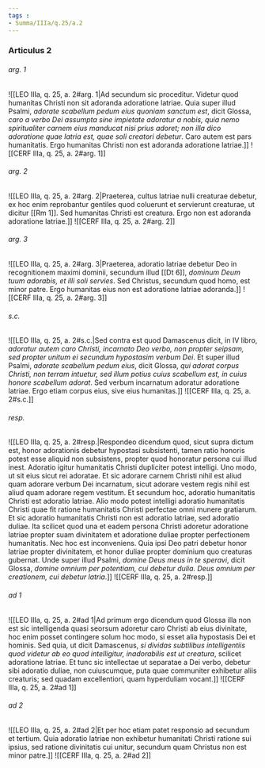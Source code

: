 ```yaml
---
tags : 
- Summa/IIIa/q.25/a.2
---
```


### Articulus 2

###### arg. 1
![[LEO IIIa, q. 25, a. 2#arg. 1|Ad secundum sic proceditur. Videtur quod humanitas Christi non sit adoranda adoratione latriae. Quia super illud Psalmi, *adorate scabellum pedum eius quoniam sanctum est*, dicit Glossa, *caro a verbo Dei assumpta sine impietate adoratur a nobis, quia nemo spiritualiter carnem eius manducat nisi prius adoret; non illa dico adoratione quae latria est, quae soli creatori debetur*. Caro autem est pars humanitatis. Ergo humanitas Christi non est adoranda adoratione latriae.]]
![[CERF IIIa, q. 25, a. 2#arg. 1]]

###### arg. 2
![[LEO IIIa, q. 25, a. 2#arg. 2|Praeterea, cultus latriae nulli creaturae debetur, ex hoc enim reprobantur gentiles quod coluerunt et servierunt creaturae, ut dicitur [[Rm 1]]. Sed humanitas Christi est creatura. Ergo non est adoranda adoratione latriae.]]
![[CERF IIIa, q. 25, a. 2#arg. 2]]

###### arg. 3
![[LEO IIIa, q. 25, a. 2#arg. 3|Praeterea, adoratio latriae debetur Deo in recognitionem maximi dominii, secundum illud [[Dt 6]], *dominum Deum tuum adorabis, et illi soli servies*. Sed Christus, secundum quod homo, est minor patre. Ergo humanitas eius non est adoratione latriae adoranda.]]
![[CERF IIIa, q. 25, a. 2#arg. 3]]

###### s.c.
![[LEO IIIa, q. 25, a. 2#s.c.|Sed contra est quod Damascenus dicit, in IV libro, *adoratur autem caro Christi, incarnato Deo verbo, non propter seipsam, sed propter unitum ei secundum hypostasim verbum Dei*. Et super illud Psalmi, *adorate scabellum pedum eius*, dicit Glossa, *qui adorat corpus Christi, non terram intuetur, sed illum potius cuius scabellum est, in cuius honore scabellum adorat*. Sed verbum incarnatum adoratur adoratione latriae. Ergo etiam corpus eius, sive eius humanitas.]]
![[CERF IIIa, q. 25, a. 2#s.c.]]

###### resp.
![[LEO IIIa, q. 25, a. 2#resp.|Respondeo dicendum quod, sicut supra dictum est, honor adorationis debetur hypostasi subsistenti, tamen ratio honoris potest esse aliquid non subsistens, propter quod honoratur persona cui illud inest. Adoratio igitur humanitatis Christi dupliciter potest intelligi. Uno modo, ut sit eius sicut rei adoratae. Et sic adorare carnem Christi nihil est aliud quam adorare verbum Dei incarnatum, sicut adorare vestem regis nihil est aliud quam adorare regem vestitum. Et secundum hoc, adoratio humanitatis Christi est adoratio latriae. Alio modo potest intelligi adoratio humanitatis Christi quae fit ratione humanitatis Christi perfectae omni munere gratiarum. Et sic adoratio humanitatis Christi non est adoratio latriae, sed adoratio duliae. Ita scilicet quod una et eadem persona Christi adoretur adoratione latriae propter suam divinitatem et adoratione duliae propter perfectionem humanitatis. Nec hoc est inconveniens. Quia ipsi Deo patri debetur honor latriae propter divinitatem, et honor duliae propter dominium quo creaturas gubernat. Unde super illud Psalmi, *domine Deus meus in te speravi*, dicit Glossa, *domine omnium per potentiam, cui debetur dulia. Deus omnium per creationem, cui debetur latria*.]]
![[CERF IIIa, q. 25, a. 2#resp.]]

###### ad 1
![[LEO IIIa, q. 25, a. 2#ad 1|Ad primum ergo dicendum quod Glossa illa non est sic intelligenda quasi seorsum adoretur caro Christi ab eius divinitate, hoc enim posset contingere solum hoc modo, si esset alia hypostasis Dei et hominis. Sed quia, ut dicit Damascenus, *si dividas subtilibus intelligentiis quod videtur ab eo quod intelligitur, inadorabilis est ut creatura*, scilicet adoratione latriae. Et tunc sic intellectae ut separatae a Dei verbo, debetur sibi adoratio duliae, non cuiuscumque, puta quae communiter exhibetur aliis creaturis; sed quadam excellentiori, quam hyperduliam vocant.]]
![[CERF IIIa, q. 25, a. 2#ad 1]]

###### ad 2
![[LEO IIIa, q. 25, a. 2#ad 2|Et per hoc etiam patet responsio ad secundum et tertium. Quia adoratio latriae non exhibetur humanitati Christi ratione sui ipsius, sed ratione divinitatis cui unitur, secundum quam Christus non est minor patre.]]
![[CERF IIIa, q. 25, a. 2#ad 2]]

